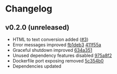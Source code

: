 # Changelog

## v0.2.0 (unreleased)

- HTML to text conversion added ([#3](https://github.com/morphy2k/rss-forwarder/pull/3))
- Error messages improved [fb1deb3](https://github.com/morphy2k/rss-forwarder/commit/fb1deb3) [411f55a](https://github.com/morphy2k/rss-forwarder/commit/411f55a)
- Graceful shutdown improved [634a351](https://github.com/morphy2k/rss-forwarder/commit/634a351)
- Unused dependency features disabled [975a8f2](https://github.com/morphy2k/rss-forwarder/commit/975a8f2)
- Dockerfile port exposing removed [5c354b0](https://github.com/morphy2k/rss-forwarder/commit/5c354b0)
- Dependencies updated
